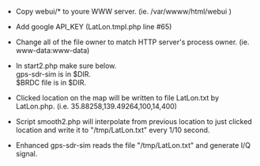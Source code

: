 * Copy webui/* to youre WWW server. (ie. /var/wwww/html/webui )
* Add google API_KEY (LatLon.tmpl.php line #65)
* Change all of the file owner to match HTTP server's process owner. (ie. www-data:www-data)
* In start2.php make sure below.<BR>
      gps-sdr-sim is in $DIR.<BR>
      $BRDC file is in $DIR.<BR>

* Clicked location on the map will be written to file LatLon.txt by LatLon.php. (i.e.  35.88258,139.49264,100,14,400)
* Script smooth2.php will interpolate from previous location to just clicked location and write it to "/tmp/LatLon.txt" every 1/10 second.
* Enhanced gps-sdr-sim reads the file "/tmp/LatLon.txt" and generate I/Q signal.
